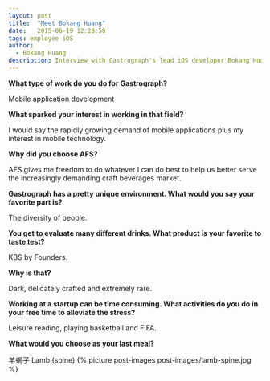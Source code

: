 ```yaml
---
layout: post
title:  "Meet Bokang Huang"
date:   2015-06-19 12:28:58
tags: employee iOS
author:
  - Bokang Huang
description: Interview with Gastrograph's lead iOS developer Bokang Huang.
---
```


**What type of work do you do for Gastrograph?**

Mobile application development

**What sparked your interest in working in that field?**

I would say the rapidly growing demand of mobile applications plus my interest in mobile technology.

**Why did you choose AFS?**

AFS gives me freedom to do whatever I can do best to help us better serve the increasingly demanding craft beverages market.

<!--more-->

**Gastrograph has a pretty unique environment. What would you say your favorite part is?**

The diversity of people.

**You get to evaluate many different drinks. What product is your favorite to taste test?**

KBS by Founders.

**Why is that?**

Dark, delicately crafted and extremely rare.

**Working at a startup can be time consuming. What activities do you do in your free time to alleviate the stress?**

Leisure reading, playing basketball and FIFA.

**What would you choose as your last meal?**

羊蝎子 Lamb (spine)
{% picture post-images post-images/lamb-spine.jpg %}
